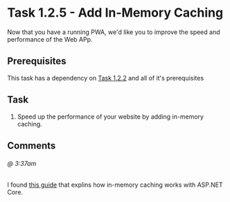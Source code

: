 # Task 1.2.5 - Add In-Memory Caching

Now that you have a running PWA, we'd like you to improve the speed and performance of the Web APp.

## Prerequisites 

This task has a dependency on [Task 1.2.2](122_Add_WIndows_Features.md) and all of it's prerequisites

## Task 
1.  Speed up the performance of your website by adding in-memory caching.

## Comments

###### @ 3:37am
I found [this guide](https://docs.microsoft.com/en-us/aspnet/core/performance/caching/memory) that explins how in-memory caching works with ASP.NET Core.

